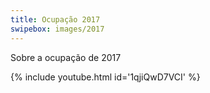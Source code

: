 ```yaml
---
title: Ocupação 2017
swipebox: images/2017
---
```

Sobre a ocupação de 2017

{% include youtube.html id='1qjiQwD7VCI' %}
